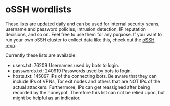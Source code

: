 # oSSH wordlists
These lists are updated daily and can be used for internal security scans, username and password policies, intrusion detection, IP reputation decisions, and so on. Feel free to use them for any purpose. If you want to run your own oSSH cluster to collect data like this, check out the [oSSH repo](https://github.com/toxyl/ossh).  

Currently these lists are available:  
- users.txt: 76209                                                                                                                                                                                                                                                                                                                                                                                                                                 Usernames used by bots to login. 
- passwords.txt: 240919                                                                                                                                                                                                                                                                                                                                                                                                                                 Passwords used by bots to login. 
- hosts.txt: 145097                                                                                                                                                                                                                                                                                                                                                                                                                                 IPs of the connecting bots. Be aware that they can include IPs of VPNs, Tor exit nodes and others that are NOT IPs of the actual attackers. Furthermore, IPs can get reassigned after being recorded by the honeypot. Therefore this list can not be relied upon, but might be helpful as an indicator.
